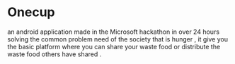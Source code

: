 # Onecup
an android application made in the Microsoft hackathon in over 24 hours solving the common problem need of the society that is hunger , it give you the basic platform where you can share your waste food or distribute the waste food others have shared .
